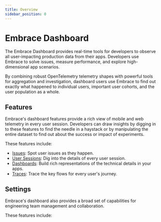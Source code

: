 ```yaml
---
title: Overview
sidebar_position: 0
---
```


# Embrace Dashboard

The Embrace Dashboard provides real-time tools for developers to observe all user-impacting production data from their apps. Developers use Embrace to solve issues, measure performance, and explore high-dimensional app scenarios.

By combining robust OpenTelemetry telemetry shapes with powerful tools for aggregation and investigation, dashboard users use Embrace to find out exactly what happened to individual users, important user cohorts, and the user population as a whole.

## Features

Embrace's dashboard features provide a rich view of mobile and web telemetry in every user session. Developers can draw insights by digging in to these features to find the needle in a haystack or by manipulating the entire dataset to find out about the success or impact of experiments.

These features include:

- [Issues](/product/issue-monitoring-and-work-flow.md): Spot user issues as they happen.
- [User Sessions](/product/sessions/index.md): Dig into the details of every user session.
- [Dashboards](/product/boards/index.md): Build rich representations of the technical details in your apps.
- [Traces](/product/traces/index.md): Trace the key flows for every user's journey.

## Settings

Embrace's dashboard also provides a broad set of capabilities for engineering team management and collaboration.

These features include:
